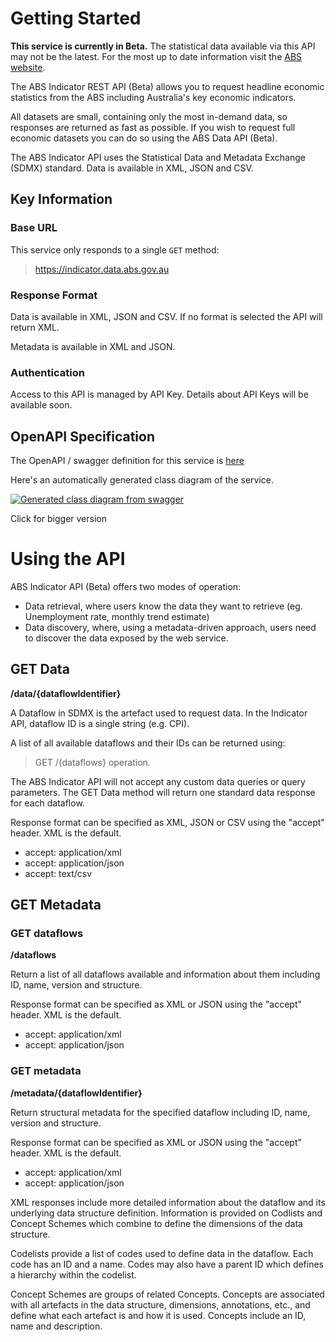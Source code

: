 # Getting Started

**This service is currently in Beta.**
The statistical data available via this API may not be the latest.  For the most up to date information visit the [ABS website](https://www.abs.gov.au/).

The ABS Indicator REST API (Beta) allows you to request headline economic statistics from the ABS including Australia's key economic indicators. 

All datasets are small, containing only the most in-demand data, so responses are returned as fast as possible.  If you wish to request full economic datasets you can do so using the ABS Data API (Beta).  

The ABS Indicator API uses the Statistical Data and Metadata Exchange (SDMX) standard.  Data is available in XML, JSON and CSV.



## Key Information

### Base URL

This service only responds to a single `GET` method:

> https://indicator.data.abs.gov.au

### Response Format

Data is available in XML, JSON and CSV.  If no format is selected the API will return XML.

Metadata is available in XML and JSON.

### Authentication

Access to this API is managed by API Key.  Details about API Keys will be available soon.

## OpenAPI Specification

The OpenAPI / swagger definition for this service is [here](https://api.gov.au/swagger-ui/index.html?url=https://api.gov.au/github?path%3dabs~indicator.openapi.yaml)

Here's an automatically generated class diagram of the service.

[![Generated class diagram from swagger](https://api.gov.au/graph/swagger.svg?url=https://api.gov.au/github?path%3dabs~indicator.openapi.yaml)](https://api.gov.au/graph/swagger.svg?url=https://api.gov.au/github?path%3dabs~indicator.openapi.yaml)

Click for bigger version


# Using the API

ABS Indicator API (Beta) offers two modes of operation:
-	Data retrieval, where users know the data they want to retrieve (eg. Unemployment rate, monthly trend estimate)
-	Data discovery, where, using a metadata-driven approach, users need to discover the data exposed by the web service.

## GET Data

**/data/{dataflowIdentifier}**

A Dataflow in SDMX is the artefact used to request data.  In the Indicator API, dataflow ID is a single string (e.g. CPI). 

A list of all available dataflows and their IDs can be returned using:
> GET /{dataflows} operation.

The ABS Indicator API will not accept any custom data queries or query parameters.  The GET Data method will return one standard data response for each dataflow.

Response format can be specified as XML, JSON or CSV using the "accept" header.  XML is the default.
- accept: application/xml
- accept: application/json
- accept: text/csv

## GET Metadata

### GET dataflows

**/dataflows**

Return a list of all dataflows available and information about them including ID, name, version and structure. 

Response format can be specified as XML or JSON using the "accept" header.  XML is the default.
-	accept: application/xml
-	accept: application/json

### GET metadata

**/metadata/{dataflowIdentifier}**

Return structural metadata for the specified dataflow including ID, name, version and structure. 

Response format can be specified as XML or JSON using the "accept" header.  XML is the default.
-	accept: application/xml
-	accept: application/json

XML responses include more detailed information about the dataflow and its underlying data structure definition.  Information is provided on Codlists and Concept Schemes which combine to define the dimensions of the data structure.

Codelists provide a list of codes used to define data in the dataflow.  Each code has an ID and a name.  Codes may also have a parent ID which defines a hierarchy within the codelist.

Concept Schemes are groups of related Concepts.  Concepts are associated with all artefacts in the data structure, dimensions, annotations, etc., and define what each artefact is and how it is used.  Concepts include an ID, name and description.


